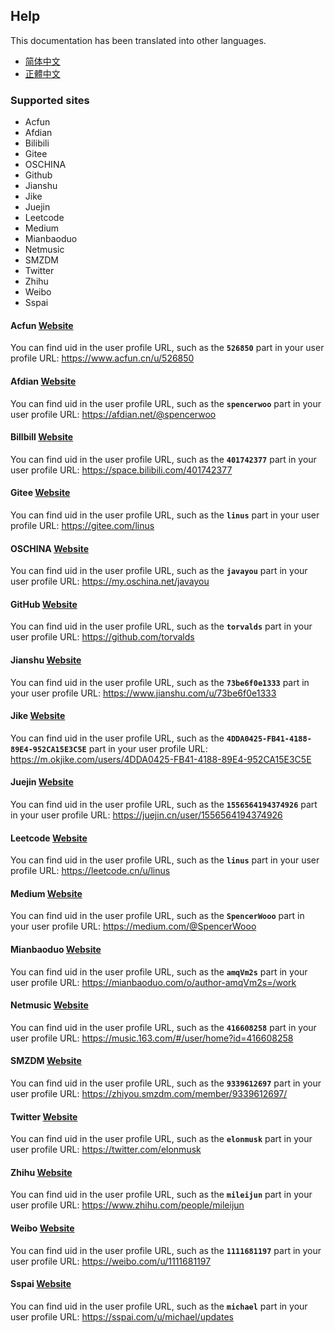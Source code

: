## Help

This documentation has been translated into other languages.
- [简体中文](/docs/help_zh-Hans.html)
- [正體中文](/docs/help_zh-Hant.html)

### Supported sites
- Acfun
- Afdian
- Bilibili
- Gitee
- OSCHINA
- Github
- Jianshu
- Jike
- Juejin
- Leetcode
- Medium
- Mianbaoduo
- Netmusic
- SMZDM
- Twitter
- Zhihu
- Weibo
- Sspai

#### Acfun [Website](https://www.acfun.cn)
You can find uid in the user profile URL, such as the **`526850`** part in your user profile URL: https://www.acfun.cn/u/526850

#### Afdian [Website](https://afdian.net)
You can find uid in the user profile URL, such as the **`spencerwoo`** part in your user profile URL: https://afdian.net/@spencerwoo

#### Billbill [Website](https://www.bilibili.com)
You can find uid in the user profile URL, such as the **`401742377`** part in your user profile URL: https://space.bilibili.com/401742377

#### Gitee [Website](https://gitee.com/)
You can find uid in the user profile URL, such as the **`linus`** part in your user profile URL: https://gitee.com/linus

#### OSCHINA [Website](https://oschina.net)
You can find uid in the user profile URL, such as the **`javayou`** part in your user profile URL: https://my.oschina.net/javayou

#### GitHub [Website](https://github.com/)
You can find uid in the user profile URL, such as the **`torvalds`** part in your user profile URL: https://github.com/torvalds

#### Jianshu [Website](https://www.jianshu.com/)
You can find uid in the user profile URL, such as the **`73be6f0e1333`** part in your user profile URL: https://www.jianshu.com/u/73be6f0e1333

#### Jike [Website](https://m.okjike.com/)
You can find uid in the user profile URL, such as the **`4DDA0425-FB41-4188-89E4-952CA15E3C5E`** part in your user profile URL: https://m.okjike.com/users/4DDA0425-FB41-4188-89E4-952CA15E3C5E

#### Juejin [Website](https://juejin.cn/)
You can find uid in the user profile URL, such as the **`1556564194374926`** part in your user profile URL: https://juejin.cn/user/1556564194374926

#### Leetcode [Website](https://leetcode.cn/)
You can find uid in the user profile URL, such as the **`linus`** part in your user profile URL: https://leetcode.cn/u/linus

#### Medium [Website](https://medium.com/)
You can find uid in the user profile URL, such as the **`SpencerWooo`** part in your user profile URL: https://medium.com/@SpencerWooo

#### Mianbaoduo [Website](https://mianbaoduo.com/)
You can find uid in the user profile URL, such as the **`amqVm2s`** part in your user profile URL: https://mianbaoduo.com/o/author-amqVm2s=/work

#### Netmusic [Website](https://music.163.com/)
You can find uid in the user profile URL, such as the **`416608258`** part in your user profile URL: https://music.163.com/#/user/home?id=416608258

#### SMZDM [Website](https://www.smzdm.com/)
You can find uid in the user profile URL, such as the **`9339612697`** part in your user profile URL: https://zhiyou.smzdm.com/member/9339612697/

#### Twitter [Website](https://twitter.com/)
You can find uid in the user profile URL, such as the **`elonmusk`** part in your user profile URL: https://twitter.com/elonmusk

#### Zhihu [Website](https://www.zhihu.com/)
You can find uid in the user profile URL, such as the **`mileijun`** part in your user profile URL: https://www.zhihu.com/people/mileijun

#### Weibo [Website](https://weibo.com/)
You can find uid in the user profile URL, such as the **`1111681197`** part in your user profile URL: https://weibo.com/u/1111681197

#### Sspai [Website](https://sspai.com/)
You can find uid in the user profile URL, such as the **`michael`** part in your user profile URL: https://sspai.com/u/michael/updates
